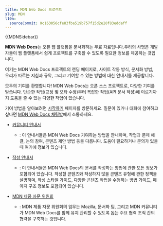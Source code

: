```yaml
---
title: MDN Web Docs 프로젝트
slug: MDN
l10n:
  sourceCommit: 0c163056cfe83fba519b757f15d2e20f83eddaff
---
```


{{MDNSidebar}}

**MDN Web Docs**는 오픈 웹 플랫폼을 문서화하는 무료 자료입니다.우리의 사명은 개발자들이 웹 플랫폼에서 쉽게 프로젝트를 구축할 수 있도록 필요한 정보를 제공하는 것입니다.

여기는 MDN Web Docs 프로젝트의 랜딩 페이지로, 사이트 작동 방식, 문서화 방법, 우리가 따르는 지침과 규약, 그리고 기여할 수 있는 방법에 대한 안내서를 제공합니다.

모두의 기여를 환영합니다! MDN Web Docs는 오픈 소스 프로젝트로, 다양한 기여를 받습니다. 단순한 작업(교정 및 오타 수정)부터 복잡한 작업(API 문서 작성)에 이르기까지 도움을 줄 수 있는 다양한 작업이 있습니다.

기여 방법을 알아보려면 [시작하기](/ko/docs/MDN/Community/Getting_started) 페이지를 방문하세요. 질문이 있거나 대화에 참여하고 싶다면 [MDN Web Docs 채팅방](/ko/docs/MDN/Community/Communication_channels#채팅)에서 소통하세요.

- [커뮤니티 안내서](/ko/docs/MDN/Community)

  - : 이 안내서들은 MDN Web Docs 기여하는 방법을 안내하며, 작업과 문제 해결, 논의 참여, 콘텐츠 제안 방법 등을 다룹니다. 도움이 필요하거나 문의가 있을 때 여기에 정보가 있습니다.

- [작성 안내서](/ko/docs/MDN/Writing_guidelines)

  - : 이 안내서들은 MDN Web Docs의 문서를 작성하는 방법에 관한 모든 정보가 포함되어 있습니다. 작성할 콘텐츠와 작성하지 않을 콘텐츠 유형에 관한 정책을 설명하며, 작성 스타일 가이드, 다양한 콘텐츠 작업을 수행하는 방법 가이드, 페이지 구조 정보도 포함되어 있습니다.

- [MDN 제품 자문 위원회](/ko/docs/MDN/MDN_Product_Advisory_Board)
  - : MDN 제품 자문 위원회의 임무는 Mozilla, 문서화 팀, 그리고 MDN 커뮤니티가 MDN Web Docs를 함께 유지 관리할 수 있도록 돕는 주요 협력 조직 간의 협력을 구축하는 것입니다.
